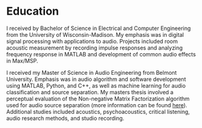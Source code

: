 # Education

I received by Bachelor of Science in Electrical and Computer Engineering from the University of Wisconsin-Madison. My emphasis was in digital signal processing with applications to audio. Projects included room acoustic measurement by recording impulse responses and analyzing frequency response in MATLAB and development of common audio effects in Max/MSP.

I received my Master of Science in Audio Engineering from Belmont University. Emphasis was in audio algorithm and software development using MATLAB, Python, and C++, as well as machine learning for audio classification and source separation. My masters thesis involved a perceptual evaluation of the Non-negative Matrix Factorization algorithm used for audio source separation (more information can be found [here](https://rjmiller927.github.io/research/mastersThesis.html)). Additional studies included acoustics, psychoacoustics, critical listening, audio research methods, and studio recording.


